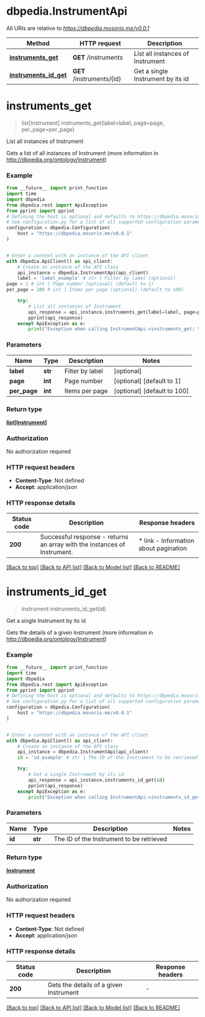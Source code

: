 # dbpedia.InstrumentApi

All URIs are relative to *https://dbpedia.mosorio.me/v0.0.1*

Method | HTTP request | Description
------------- | ------------- | -------------
[**instruments_get**](InstrumentApi.md#instruments_get) | **GET** /instruments | List all instances of Instrument
[**instruments_id_get**](InstrumentApi.md#instruments_id_get) | **GET** /instruments/{id} | Get a single Instrument by its id


# **instruments_get**
> list[Instrument] instruments_get(label=label, page=page, per_page=per_page)

List all instances of Instrument

Gets a list of all instances of Instrument (more information in http://dbpedia.org/ontology/Instrument)

### Example

```python
from __future__ import print_function
import time
import dbpedia
from dbpedia.rest import ApiException
from pprint import pprint
# Defining the host is optional and defaults to https://dbpedia.mosorio.me/v0.0.1
# See configuration.py for a list of all supported configuration parameters.
configuration = dbpedia.Configuration(
    host = "https://dbpedia.mosorio.me/v0.0.1"
)


# Enter a context with an instance of the API client
with dbpedia.ApiClient() as api_client:
    # Create an instance of the API class
    api_instance = dbpedia.InstrumentApi(api_client)
    label = 'label_example' # str | Filter by label (optional)
page = 1 # int | Page number (optional) (default to 1)
per_page = 100 # int | Items per page (optional) (default to 100)

    try:
        # List all instances of Instrument
        api_response = api_instance.instruments_get(label=label, page=page, per_page=per_page)
        pprint(api_response)
    except ApiException as e:
        print("Exception when calling InstrumentApi->instruments_get: %s\n" % e)
```

### Parameters

Name | Type | Description  | Notes
------------- | ------------- | ------------- | -------------
 **label** | **str**| Filter by label | [optional] 
 **page** | **int**| Page number | [optional] [default to 1]
 **per_page** | **int**| Items per page | [optional] [default to 100]

### Return type

[**list[Instrument]**](Instrument.md)

### Authorization

No authorization required

### HTTP request headers

 - **Content-Type**: Not defined
 - **Accept**: application/json

### HTTP response details
| Status code | Description | Response headers |
|-------------|-------------|------------------|
**200** | Successful response - returns an array with the instances of Instrument. |  * link - Information about pagination <br>  |

[[Back to top]](#) [[Back to API list]](../README.md#documentation-for-api-endpoints) [[Back to Model list]](../README.md#documentation-for-models) [[Back to README]](../README.md)

# **instruments_id_get**
> Instrument instruments_id_get(id)

Get a single Instrument by its id

Gets the details of a given Instrument (more information in http://dbpedia.org/ontology/Instrument)

### Example

```python
from __future__ import print_function
import time
import dbpedia
from dbpedia.rest import ApiException
from pprint import pprint
# Defining the host is optional and defaults to https://dbpedia.mosorio.me/v0.0.1
# See configuration.py for a list of all supported configuration parameters.
configuration = dbpedia.Configuration(
    host = "https://dbpedia.mosorio.me/v0.0.1"
)


# Enter a context with an instance of the API client
with dbpedia.ApiClient() as api_client:
    # Create an instance of the API class
    api_instance = dbpedia.InstrumentApi(api_client)
    id = 'id_example' # str | The ID of the Instrument to be retrieved

    try:
        # Get a single Instrument by its id
        api_response = api_instance.instruments_id_get(id)
        pprint(api_response)
    except ApiException as e:
        print("Exception when calling InstrumentApi->instruments_id_get: %s\n" % e)
```

### Parameters

Name | Type | Description  | Notes
------------- | ------------- | ------------- | -------------
 **id** | **str**| The ID of the Instrument to be retrieved | 

### Return type

[**Instrument**](Instrument.md)

### Authorization

No authorization required

### HTTP request headers

 - **Content-Type**: Not defined
 - **Accept**: application/json

### HTTP response details
| Status code | Description | Response headers |
|-------------|-------------|------------------|
**200** | Gets the details of a given Instrument |  -  |

[[Back to top]](#) [[Back to API list]](../README.md#documentation-for-api-endpoints) [[Back to Model list]](../README.md#documentation-for-models) [[Back to README]](../README.md)

